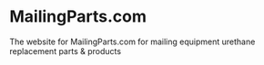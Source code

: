 # MailingParts.com
The website for MailingParts.com for mailing equipment urethane replacement parts &amp; products
